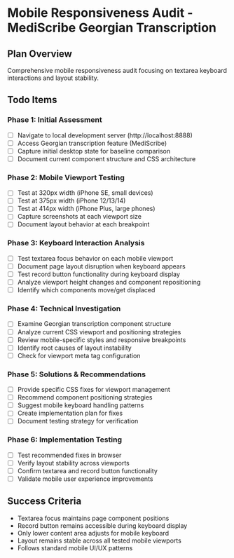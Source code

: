 # Mobile Responsiveness Audit - MediScribe Georgian Transcription

## Plan Overview
Comprehensive mobile responsiveness audit focusing on textarea keyboard interactions and layout stability.

## Todo Items

### Phase 1: Initial Assessment
- [ ] Navigate to local development server (http://localhost:8888)
- [ ] Access Georgian transcription feature (MediScribe)
- [ ] Capture initial desktop state for baseline comparison
- [ ] Document current component structure and CSS architecture

### Phase 2: Mobile Viewport Testing
- [ ] Test at 320px width (iPhone SE, small devices)
- [ ] Test at 375px width (iPhone 12/13/14)
- [ ] Test at 414px width (iPhone Plus, large phones)
- [ ] Capture screenshots at each viewport size
- [ ] Document layout behavior at each breakpoint

### Phase 3: Keyboard Interaction Analysis
- [ ] Test textarea focus behavior on each mobile viewport
- [ ] Document page layout disruption when keyboard appears
- [ ] Test record button functionality during keyboard display
- [ ] Analyze viewport height changes and component repositioning
- [ ] Identify which components move/get displaced

### Phase 4: Technical Investigation
- [ ] Examine Georgian transcription component structure
- [ ] Analyze current CSS viewport and positioning strategies
- [ ] Review mobile-specific styles and responsive breakpoints
- [ ] Identify root causes of layout instability
- [ ] Check for viewport meta tag configuration

### Phase 5: Solutions & Recommendations
- [ ] Provide specific CSS fixes for viewport management
- [ ] Recommend component positioning strategies
- [ ] Suggest mobile keyboard handling patterns
- [ ] Create implementation plan for fixes
- [ ] Document testing strategy for verification

### Phase 6: Implementation Testing
- [ ] Test recommended fixes in browser
- [ ] Verify layout stability across viewports
- [ ] Confirm textarea and record button functionality
- [ ] Validate mobile user experience improvements

## Success Criteria
- Textarea focus maintains page component positions
- Record button remains accessible during keyboard display
- Only lower content area adjusts for mobile keyboard
- Layout remains stable across all tested mobile viewports
- Follows standard mobile UI/UX patterns